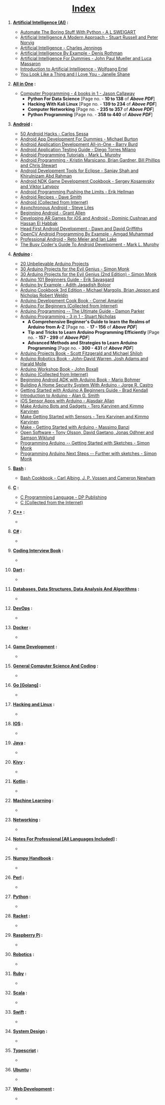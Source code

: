 <h1 align='center'><b><u>Index</b></u></h1>

1. **[Artificial Intelligence (AI)](https://github.com/SaptarshiSarkar12/E-Books-For-CS-Students/tree/master/AI) :**
    - [Automate The Boring Stuff With Python - A L SWEIGART](https://github.com/SaptarshiSarkar12/E-Books-For-CS-Students/blob/master/AI/Automate%20The%20Boring%20Stuff%20With%20Python%20-%20A%20L%20SWEIGART.pdf)
    - [Artificial Intelligence A Modern Approach - Stuart Russell and Peter Norvig](https://github.com/SaptarshiSarkar12/E-Books-For-CS-Students/blob/master/AI/Artificial%20Intelligence%20A%20Modern%20Approach%20-%20Stuart%20Russell%20and%20Peter%20Norvig.pdf)
    - [Artificial Intelligence - Charles Jennings](https://github.com/SaptarshiSarkar12/E-Books-For-CS-Students/blob/master/AI/Artificial%20Intelligence%20-%20Charles%20Jennings.pdf)
    - [Artificial Intelligence By Example - Denis Rothman](https://github.com/SaptarshiSarkar12/E-Books-For-CS-Students/blob/master/AI/Artificial%20Intelligence%20By%20Example%20-%20Denis%20Rothman.pdf)
    - [Artificial Intelligence For Dummies - John Paul Mueller and Luca Massaron](https://github.com/SaptarshiSarkar12/E-Books-For-CS-Students/blob/master/AI/Artificial%20Intelligence%20For%20Dummiesr%20-%20John%20Paul%20Mueller%20and%20Luca%20Massaron.pdf)
    - [Introduction to Artificial Intelligence - Wolfgang Ertel](https://github.com/SaptarshiSarkar12/E-Books-For-CS-Students/blob/master/AI/Introduction%20to%20Artificial%20Intelligence%20-%20Wolfgang%20Ertel.pdf)
    - [You Look Like a Thing and I Love You - Janelle Shane](https://github.com/SaptarshiSarkar12/E-Books-For-CS-Students/blob/master/AI/You%20Look%20Like%20a%20Thing%20and%20I%20Love%20You%20-%20Janelle%20Shane.pdf)

2. **[All in One](https://github.com/SaptarshiSarkar12/E-Books-For-CS-Students/tree/master/All%20In%20One) :**
    - [Computer Programming - 4 books in 1 - Jason Callaway](https://github.com/SaptarshiSarkar12/E-Books-For-CS-Students/blob/master/All%20In%20One/Computer%20Programming%20-%204%20books%20in%201%20-%20Jason%20Callaway.pdf)
        - **Python For Data Science** [Page no. - **10 to 138** of ***Above PDF***]
        - **Hacking With Kali Linux** [Page no. - **139 to 234** of ***Above PDF***]
        - **Computer Networking** [Page no. - **235 to 357** of ***Above PDF***]
        - **Python Programming** [Page no. - **358 to 440** of ***Above PDF***]

3. **[Android](https://github.com/SaptarshiSarkar12/E-Books-For-CS-Students/tree/master/Android) :**
    - [50 Android Hacks - Carlos Sessa](https://github.com/SaptarshiSarkar12/E-Books-For-CS-Students/blob/master/Android/50%20Android%20Hacks%20-%20Carlos%20Sessa.pdf)
    - [Android App Development For Dummies - Michael Burton](https://github.com/SaptarshiSarkar12/E-Books-For-CS-Students/blob/master/Android/Android%20App%20Development%20For%20Dummies%20-%20Michael%20Burton.pdf)
    - [Android Application Development All-in-One - Barry Burd](https://github.com/SaptarshiSarkar12/E-Books-For-CS-Students/blob/master/Android/Android%20Application%20Development%20All-in-One%20-%20Barry%20Burd.pdf)
    - [Android Application Testing Guide - Diego Torres Milano](https://github.com/SaptarshiSarkar12/E-Books-For-CS-Students/blob/master/Android/Android%20Application%20Testing%20Guide%20-%20Diego%20Torres%20Milano.pdf)
    - [Android Programming Tutorials - Mark L. Murphy](https://github.com/SaptarshiSarkar12/E-Books-For-CS-Students/blob/master/Android/Android%20Programming%20Tutorials%20-%20Mark%20L.%20Murphy.pdf)
    - [Android Programming - Kristin Marsicano, Brian Gardner, Bill Phillips and Chris Stewart](https://github.com/SaptarshiSarkar12/E-Books-For-CS-Students/blob/master/Android/Android%20Programming%20-%20Kristin%20Marsicano%2C%20Brian%20Gardner%2C%20Bill%20Phillips%20and%20Chris%20Stewart.pdf)
    - [Android Development Tools for Eclipse - Sanjay Shah and Khirulnizam Abd Rahman](https://github.com/SaptarshiSarkar12/E-Books-For-CS-Students/blob/master/Android/Android%20Development%20Tools%20for%20Eclipse%20-%20Sanjay%20Shah%20and%20Khirulnizam%20Abd%20Rahman.pdf)
    - [Android NDK Game Development Cookbook - Sergey Kosarevsky and Viktor Latypov](https://github.com/SaptarshiSarkar12/E-Books-For-CS-Students/blob/master/Android/Android%20NDK%20Game%20Development%20Cookbook%20-%20Sergey%20Kosarevsky%20and%20Viktor%20Latypov.pdf)
    - [Android Programming Pushing the Limits - Erik Hellman](https://github.com/SaptarshiSarkar12/E-Books-For-CS-Students/blob/master/Android/Android%20Programming%20Pushing%20the%20Limits%20-%20Erik%20Hellman.pdf)
    - [Android Recipes - Dave Smith](https://github.com/SaptarshiSarkar12/E-Books-For-CS-Students/blob/master/Android/Android%20Recipes%20-%20Dave%20Smith.pdf)
    - [Android (Collected from Internet)](https://github.com/SaptarshiSarkar12/E-Books-For-CS-Students/blob/master/Android/Android.docx)
    - [Asynchronous Android - Steve Liles](https://github.com/SaptarshiSarkar12/E-Books-For-CS-Students/blob/master/Android/Asynchronous%20Android%20-%20Steve%20Liles.pdf)
    - [Beginning Android - Grant Allen](https://github.com/SaptarshiSarkar12/E-Books-For-CS-Students/blob/master/Android/Beginning%20Android%20-%20Grant%20Allen.pdf)
    - [Developing AR Games for iOS and Android - Dominic Cushnan and Hassan El Habbak](https://github.com/SaptarshiSarkar12/E-Books-For-CS-Students/blob/master/Android/Developing%20AR%20Games%20for%20iOS%20and%20Android%20-%20Dominic%20Cushnan%20and%20Hassan%20El%20Habbak.pdf)
    - [Head First Android Development - Dawn and David Griffiths](https://github.com/SaptarshiSarkar12/E-Books-For-CS-Students/blob/master/Android/Head%20First%20Android%20Development%20-%20Dawn%20and%20David%20Griffiths.pdf)
    - [OpenCV Android Programming By Example - Amgad Muhammad](https://github.com/SaptarshiSarkar12/E-Books-For-CS-Students/blob/master/Android/OpenCV%20Android%20Programming%20By%20Example%20-%20Amgad%20Muhammad.pdf)
    - [Professional Android - Reto Meier and Ian Lake](https://github.com/SaptarshiSarkar12/E-Books-For-CS-Students/blob/master/Android/Professional%20Android%20-%20Reto%20Meier%20and%20Ian%20Lake.pdf)
    - [The Busy Coder's Guide To Android Development - Mark L. Murphy](https://github.com/SaptarshiSarkar12/E-Books-For-CS-Students/blob/master/Android/The%20Busy%20Coder's%20Guide%20To%20Android%20Development%20-%20Mark%20L.%20Murphy.pdf)

4. **[Arduino](https://github.com/SaptarshiSarkar12/E-Books-For-CS-Students/tree/master/Arduino) :**
    - [20 Unbelievable Arduino Projects](https://github.com/SaptarshiSarkar12/E-Books-For-CS-Students/blob/master/Arduino/20%20Unbelievable%20Arduino%20Projects.pdf)
    - [30 Arduino Projects for the Evil Genius - Simon Monk](https://github.com/SaptarshiSarkar12/E-Books-For-CS-Students/blob/master/Arduino/30%20Arduino%20Projects%20for%20the%20Evil%20Genius%20-%20Simon%20Monk.pdf)
    - [30 Arduino Projects for the Evil Genius (2nd Edition) - Simon Monk](https://github.com/SaptarshiSarkar12/E-Books-For-CS-Students/blob/master/Arduino/30%20Arduino%20Projects%20for%20the%20Evil%20Genius%20(2nd%20Edition)%20-%20Simon%20Monk.pdf)
    - [Arduino 101 Beginners Guide - Erik Savasgard](https://github.com/SaptarshiSarkar12/E-Books-For-CS-Students/blob/master/Arduino/Arduino%20101%20Beginners%20Guide%20-%20Erik%20Savasgard.pdf)
    - [Arduino by Example - Adith Jagadish Boloor](https://github.com/SaptarshiSarkar12/E-Books-For-CS-Students/blob/master/Arduino/Arduino%20by%20Example%20-%20Adith%20Jagadish%20Boloor.pdf)
    - [Arduino Cookbook 3rd Edition - Michael Margolis, Brian Jepson and Nicholas Robert Weldin](https://github.com/SaptarshiSarkar12/E-Books-For-CS-Students/blob/master/Arduino/Arduino%20Cookbook%203rd%20Edition%20-%20Michael%20Margolis%2C%20Brian%20Jepson%20and%20Nicholas%20Robert%20Weldin.pdf)
    - [Arduino Development Cook Book - Cornel Amariei](https://github.com/SaptarshiSarkar12/E-Books-For-CS-Students/blob/master/Arduino/Arduino%20Development%20Cook%20Book%20-%20Cornel%20Amariei.pdf)
    - [Arduino For Beginners (Collected from Internet)](https://github.com/SaptarshiSarkar12/E-Books-For-CS-Students/blob/master/Arduino/Arduino%20For%20Beginners.docx)
    - [Arduino Programming -- The Ultimate Guide - Damon Parker](https://github.com/SaptarshiSarkar12/E-Books-For-CS-Students/blob/master/Arduino/Arduino%20Programming%20--%20The%20Ultimate%20Guide%20-%20Damon%20Parker.pdf)
    - [Arduino Programming - 3 in 1 - Stuart Nicholas](https://github.com/SaptarshiSarkar12/E-Books-For-CS-Students/blob/master/Arduino/Arduino%20Programming%20--%20The%20Ultimate%20Guide%20-%20Damon%20Parker.pdf)
        - **A Comprehensive Beginner's Guide to learn
the Realms of Arduino from A-Z** [Page no. - **17 - 156** of ***Above PDF***]
        - **Tip and Tricks to Learn Arduino
Programming Efficiently** [Page no. - **157 - 299** of ***Above PDF***]
        - **Advanced Methods and Strategies to Learn
Arduino Programming** [Page no. - **300 - 431** of ***Above PDF***]
    - [Arduino Projects Book - Scott Fitzgerald and Michael Shiloh](https://github.com/SaptarshiSarkar12/E-Books-For-CS-Students/blob/master/Arduino/Arduino%20Projects%20Book%20-%20Scott%20Fitzgerald%20and%20Michael%20Shiloh.pdf)
    - [Arduino Robotics Book - John-David Warren, Josh Adams and Harald Molle](https://github.com/SaptarshiSarkar12/E-Books-For-CS-Students/blob/master/Arduino/Arduino%20Robotics%20Book%20-%20John-David%20Warren%2C%20Josh%20Adams%20and%20Harald%20Molle.pdf)
    - [Arduino Workshop Book - John Boxall](https://github.com/SaptarshiSarkar12/E-Books-For-CS-Students/blob/master/Arduino/Arduino%20Workshop%20Book%20-%20John%20Boxall.pdf)
    - [Arduino (Collected from Internet)](https://github.com/SaptarshiSarkar12/E-Books-For-CS-Students/blob/master/Arduino/ARDUINO.docx)
    - [Beginning Android ADK with Arduino Book - Mario Bohmer](https://github.com/SaptarshiSarkar12/E-Books-For-CS-Students/blob/master/Arduino/Beginning%20Android%20ADK%20with%20Arduino%20Book%20-%20Mario%20Bohmer.pdf)
    - [Building A Home Security System With Arduino - Jorge R. Castro](https://github.com/SaptarshiSarkar12/E-Books-For-CS-Students/blob/master/Arduino/Building%20A%20Home%20Security%20System%20With%20Arduino%20-%20Jorge%20R.%20Castro.pdf)
    - [Getting Started with Arduino A Beginners Guide - Brad Kendall](https://github.com/SaptarshiSarkar12/E-Books-For-CS-Students/blob/master/Arduino/Getting%20Started%20with%20Arduino%20A%20Beginners%20Guide%20-%20Brad%20Kendall.pdf)
    - [Introduction to Arduino - Alan G. Smith](https://github.com/SaptarshiSarkar12/E-Books-For-CS-Students/blob/master/Arduino/Introduction%20to%20Arduino%20-%20Alan%20G.%20Smith.pdf)
    - [iOS Sensor Apps with Arduino - Alasdair Allan](https://github.com/SaptarshiSarkar12/E-Books-For-CS-Students/blob/master/Arduino/iOS%20Sensor%20Apps%20with%20Arduino%20-%20Alasdair%20Allan.pdf)
    - [Make Arduino Bots and Gadgets - Tero Karvinen and Kimmo Karvinen](https://github.com/SaptarshiSarkar12/E-Books-For-CS-Students/blob/master/Arduino/Make%20Arduino%20Bots%20and%20Gadgets%20-%20Tero%20Karvinen%20and%20Kimmo%20Karvinen.pdf)
    - [Make Getting Started with Sensors - Tero Karvinen and Kimmo Karvinen](https://github.com/SaptarshiSarkar12/E-Books-For-CS-Students/blob/master/Arduino/Make%20Getting%20Started%20with%20Sensors%20-%20Tero%20Karvinen%20and%20Kimmo%20Karvinen.pdf)
    - [Make - Getting Started with Arduino - Massimo Banzi](https://github.com/SaptarshiSarkar12/E-Books-For-CS-Students/blob/master/Arduino/Make%20-%20Getting%20Started%20with%20Arduino%20-%20Massimo%20Banzi.pdf)
    - [Open Software - Tony Olsson, David Gaetano, Jonas Odhner and Samson Wiklund](https://github.com/SaptarshiSarkar12/E-Books-For-CS-Students/blob/master/Arduino/Open%20Software%20-%20Tony%20Olsson%2C%20David%20Gaetano%2C%20Jonas%20Odhner%20and%20Samson%20Wiklund.pdf)
    - [Programming Arduino -- Getting Started with Sketches - Simon Monk](https://github.com/SaptarshiSarkar12/E-Books-For-CS-Students/blob/master/Arduino)
    - [Programming Arduino Next Steps -- Further with sketches - Simon Monk](https://github.com/SaptarshiSarkar12/E-Books-For-CS-Students/blob/master/Arduino)

5. **[Bash](https://github.com/SaptarshiSarkar12/E-Books-For-CS-Students/tree/master/Bash) :**
    - [Bash Cookbook - Carl Albing, J. P. Vossen and Cameron Newham](https://github.com/SaptarshiSarkar12/E-Books-For-CS-Students/blob/master/Bash/Bash%20Cookbook%20-%20Carl%20Albing%2C%20J.%20P.%20Vossen%20and%20Cameron%20Newham.pdf)

6. **[C](https://github.com/SaptarshiSarkar12/E-Books-For-CS-Students/tree/master/C) :**
    - [C Programming Language - DP Publishing]()
    - [C (Collected from the Internet)](https://github.com/SaptarshiSarkar12/E-Books-For-CS-Students/blob/master/C/C.docx)

7. **[C++](https://github.com/SaptarshiSarkar12/E-Books-For-CS-Students/tree/master/C%2B%2B) :**
    - []()

8. **[C#](https://github.com/SaptarshiSarkar12/E-Books-For-CS-Students/tree/master/C%23) :**
    - []()

9. **[Coding Interview Book](https://github.com/SaptarshiSarkar12/E-Books-For-CS-Students/tree/master/Coding%20Interview%20Book) :**
    - []()

10. **[Dart](https://github.com/SaptarshiSarkar12/E-Books-For-CS-Students/tree/master/Dart) :**
    - []()

11. **[Databases, Data Structures, Data Analysis And Algorithms](https://github.com/SaptarshiSarkar12/E-Books-For-CS-Students/tree/master/Databases%2C%20Data%20Structures%2C%20Data%20Analysis%20And%20Algorithms) :**
    - []()

12. **[DevOps](https://github.com/SaptarshiSarkar12/E-Books-For-CS-Students/tree/master/DevOps) :**
    - []()

13. **[Docker](https://github.com/SaptarshiSarkar12/E-Books-For-CS-Students/tree/master/Docker) :**
    - []()

14. **[Game Development](https://github.com/SaptarshiSarkar12/E-Books-For-CS-Students/tree/master/Game%20Development) :**
    - []()

15. **[General Computer Science And Coding](https://github.com/SaptarshiSarkar12/E-Books-For-CS-Students/tree/master/General%20Computer%20Science%20And%20Coding) :**
    - []()

16. **[Go [Golang]](https://github.com/SaptarshiSarkar12/E-Books-For-CS-Students/tree/master/Go%20%5BGolang%5D) :**
    - []()

17. **[Hacking and Linux](https://github.com/SaptarshiSarkar12/E-Books-For-CS-Students/tree/master/Hacking%20and%20Linux) :**
    - []()

18. **[IOS](https://github.com/SaptarshiSarkar12/E-Books-For-CS-Students/tree/master/IOS) :**
    - []()

19. **[Java](https://github.com/SaptarshiSarkar12/E-Books-For-CS-Students/tree/master/Java) :**
    - []()

20. **[Kivy](https://github.com/SaptarshiSarkar12/E-Books-For-CS-Students/tree/master/Kivy) :**
    - []()

21. **[Kotlin](https://github.com/SaptarshiSarkar12/E-Books-For-CS-Students/tree/master/Kotlin) :**
    - []()

22. **[Machine Learning](https://github.com/SaptarshiSarkar12/E-Books-For-CS-Students/tree/master/Machine%20Learning) :**
    - []()

23. **[Networking](https://github.com/SaptarshiSarkar12/E-Books-For-CS-Students/tree/master/Networking) :**
    - []()

24. **[Notes For Professional [All Languages Included]](https://github.com/SaptarshiSarkar12/E-Books-For-CS-Students/tree/master/Notes%20For%20Professional%20%5BAll%20Languages%20Included%5D) :**
    - []()

25. **[Numpy Handbook](https://github.com/SaptarshiSarkar12/E-Books-For-CS-Students/tree/master/Numpy%20Handbook) :**
    - []()

26. **[Perl](https://github.com/SaptarshiSarkar12/E-Books-For-CS-Students/tree/master/Perl) :**
    - []()

27. **[Python](https://github.com/SaptarshiSarkar12/E-Books-For-CS-Students/tree/master/Python) :**
    - []()

28. **[Racket](https://github.com/SaptarshiSarkar12/E-Books-For-CS-Students/tree/master/Racket) :**
    - []()

29. **[Raspberry Pi](https://github.com/SaptarshiSarkar12/E-Books-For-CS-Students/tree/master/Raspberry%20Pi) :**
    - []()

30. **[Robotics](https://github.com/SaptarshiSarkar12/E-Books-For-CS-Students/tree/master/Robotics) :**
    - []()

31. **[Ruby](https://github.com/SaptarshiSarkar12/E-Books-For-CS-Students/tree/master/Ruby) :**
    - []()

32. **[Scala](https://github.com/SaptarshiSarkar12/E-Books-For-CS-Students/tree/master/Scala) :**
    - []()

33. **[Swift](https://github.com/SaptarshiSarkar12/E-Books-For-CS-Students/tree/master/Swift) :**
    - []()

34. **[System Design](https://github.com/SaptarshiSarkar12/E-Books-For-CS-Students/tree/master/System%20Design) :**
    - []()

35. **[Typescript](https://github.com/SaptarshiSarkar12/E-Books-For-CS-Students/tree/master/Typescript) :**
    - []()

36. **[Ubuntu](https://github.com/SaptarshiSarkar12/E-Books-For-CS-Students/tree/master/Ubuntu) :**
    - []()

37. **[Web Development](https://github.com/SaptarshiSarkar12/E-Books-For-CS-Students/tree/master/Web%20Development) :**
    - []()
